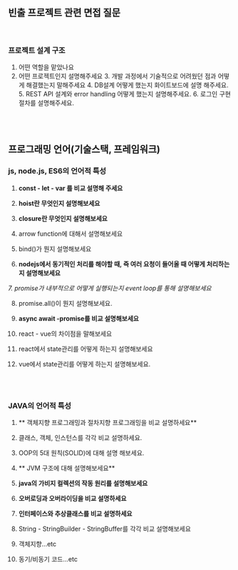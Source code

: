 ## 빈출 프로젝트 관련 면접 질문

<br>

### 프로젝트 설계 구조
   1. 어떤 역할을 맡았나요
   2. 어떤 프로젝트인지 설명해주세요
	3. 개발 과정에서 기술적으로 어려웠던 점과 어떻게 해결했는지 말해주세요
	4. DB설계 어떻게 했는지 화이트보드에 설명 해주세요.
	5. REST API 설계와 error handling 어떻게 했는지 설명해주세요.
	6. 로그인 구현 절차를 설명해주세요.

<br>
<br>

## 프로그래밍 언어(기술스택, 프레임워크)

### js, node.js, ES6의 언어적 특성

1. **const - let - var 를 비교 설명해 주세요**

2. **hoist란 무엇인지 설명해보세요**

3. **closure란 무엇인지 설명해보세요**

4. arrow function에 대해서 설명해보세요

5. bind()가 뭔지 설명해보세요

6. **nodejs에서 동기적인 처리를 해야할 때, 즉 여러 요청이 들어올 때 어떻게 처리하는지 설명해보세요**

*7. *promise가 내부적으로 어떻게 실행되는지 event loop를 통해 설명해보세요**

8. promise.all()이 뭔지 설명해보세요.

9. **async await -promise를 비교 설명해보세요**

10. react - vue의 차이점을 말해보세요

11. react에서 state관리를 어떻게 하는지 설명해보세요

12. vue에서 state관리를 어떻게 하는지 설명해보세요.

<br><br>

### JAVA의 언어적 특성

1. ** 객체지향 프로그래밍과 절차지향 프로그래밍을 비교 설명하세요**

2. 클래스, 객체, 인스턴스를 각각 비교 설명하세요.

3. OOP의 5대 원칙(SOLID)에 대해 설명 해보세요.

4. ** JVM 구조에 대해 설명해보세요**

5. **java의 가비지 컬렉션의 작동 원리를 설명해보세요**

6. **오버로딩과 오버라이딩을 비교 설명하세요**

7. **인터페이스와 추상클래스를 비교 설명하세요**
   
8. String - StringBuilder - StringBuffer를 각각 비교 설명해보세요
   
9. 객체지향...etc

10. 동기/비동기 코드...etc
